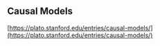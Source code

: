 ## Causal Models
  
  [https://plato.stanford.edu/entries/causal-models/](https://plato.stanford.edu/entries/causal-models/)